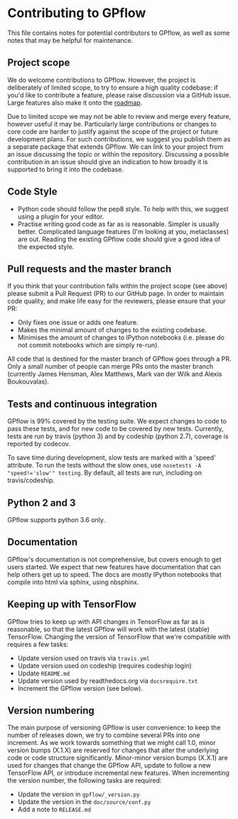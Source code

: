 # Contributing to GPflow
This file contains notes for potential contributors to GPflow, as well as some notes that may be helpful for maintenance.

## Project scope
We do welcome contributions to GPflow. However, the project is deliberately of limited scope, to try to ensure a high quality codebase: if you'd like to contribute a feature, please raise discussion via a GitHub issue. Large features also make it onto the [roadmap](roadmap.md).

Due to limited scope we may not be able to review and merge every feature, however useful it may be. Particularly large contributions or changes to core code are harder to justify against the scope of the project or future development plans. For such contributions, we suggest you publish them as a separate package that extends GPflow. We can link to your project from an issue discussing the topic or within the repository. Discussing a possible contribution in an issue should give an indication to how broadly it is supported to bring it into the codebase.

## Code Style
 - Python code should follow the pep8 style. To help with this, we suggest using a plugin for your editor.
 - Practise writing good code as far as is reasonable. Simpler is usually better. Complicated language features (I'm looking at you, metaclasses) are out. Reading the existing GPflow code should give a good idea of the expected style.

## Pull requests and the master branch
If you think that your contribution falls within the project scope (see above) please submit a Pull Request (PR) to our GitHub page. In order to maintain code quality, and make life easy for the reviewers, please ensure that your PR:
- Only fixes one issue or adds one feature.
- Makes the minimal amount of changes to the existing codebase.
- Minimises the amount of changes to IPython notebooks (i.e. please do not commit notebooks which are simply re-run).

All code that is destined for the master branch of GPflow goes through a PR. Only a small number of people can merge PRs onto the master branch (currently James Hensman, Alex Matthews, Mark van der Wilk and Alexis Boukouvalas).

## Tests and continuous integration
GPflow is 99% covered by the testing suite. We expect changes to code to pass these tests, and for new code to be covered by new tests. Currently, tests are run by travis (python 3) and by codeship (python 2.7), coverage is reported by codecov.

To save time during development, slow tests are marked with a 'speed' attribute. To run the tests without the slow ones, use `nosetests -A "speed!='slow'" testing`. By default, all tests are run, including on travis/codeship.

## Python 2 and 3
GPflow supports python 3.6 only.

## Documentation
GPflow's documentation is not comprehensive, but covers enough to get users started. We expect that new features have documentation that can help others get up to speed. The docs are mostly IPython notebooks that compile into html via sphinx, using nbsphinx.

## Keeping up with TensorFlow
GPflow tries to keep up with API changes in TensorFlow as far as is reasonable, so that the latest GPflow will work with the latest (stable) TensorFlow. Changing the version of TensorFlow that we're compatible with requires a few tasks:
 - Update version used on travis via `travis.yml`
 - Update version used on codeship (requires codeship login)
 - Update `README.md`
 - Update version used by readthedocs.org via `docsrequire.txt`
 - Increment the GPflow version (see below).

## Version numbering
The main purpose of versioning GPflow is user convenience: to keep the number of releases down, we try to combine several PRs into one increment. As we work towards something that we might call 1.0, minor version bumps (X.1.X) are reserved for changes that alter the underlying code or code structure significantly. Minor-minor version bumps (X.X.1) are used for changes that change the GPflow API, update to follow a new TensorFlow API, or introduce incremental new features.
When incrementing the version number, the following tasks are required:
 - Update the version in `gpflow/_version.py`
 - Update the version in the `doc/source/conf.py`
 - Add a note to `RELEASE.md`
